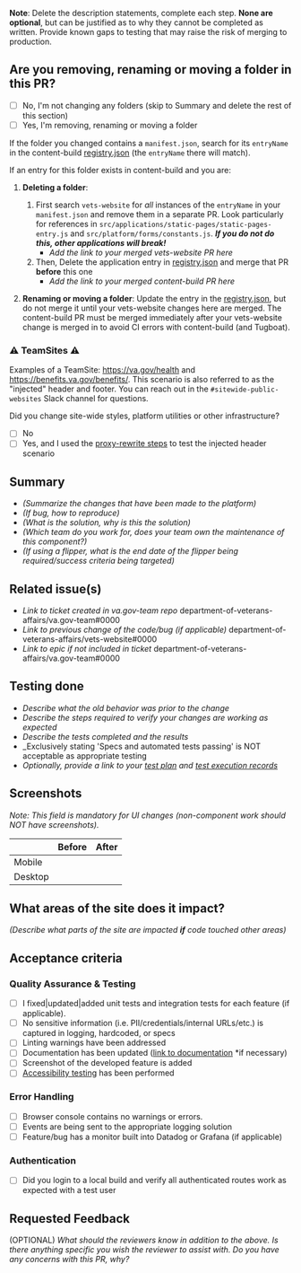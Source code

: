 **Note**: Delete the description statements, complete each step. **None are optional**, but can be justified as to why they cannot be completed as written. Provide known gaps to testing that may raise the risk of merging to production.

## Are you removing, renaming or moving a folder in this PR?
- [ ] No, I'm not changing any folders (skip to Summary and delete the rest of this section)
- [ ] Yes, I'm removing, renaming or moving a folder

If the folder you changed contains a `manifest.json`, search for its `entryName` in the content-build [registry.json](https://github.com/department-of-veterans-affairs/content-build/blob/main/src/applications/registry.json) (the `entryName` there will match).

If an entry for this folder exists in content-build and you are:
1. **Deleting a folder**:
   1. First search `vets-website` for _all_ instances of the `entryName` in your `manifest.json` and remove them in a separate PR. Look particularly for references in `src/applications/static-pages/static-pages-entry.js` and `src/platform/forms/constants.js`. _**If you do not do this, other applications will break!**_
      - _Add the link to your merged vets-website PR here_
   3. Then, Delete the application entry in [registry.json](https://github.com/department-of-veterans-affairs/content-build/blob/main/src/applications/registry.json) and merge that PR **before** this one
      - _Add the link to your merged content-build PR here_

2. **Renaming or moving a folder**: Update the entry in the [registry.json](https://github.com/department-of-veterans-affairs/content-build/blob/main/src/applications/registry.json), but do not merge it until your vets-website changes here are merged. The content-build PR must be merged immediately after your vets-website change is merged in to avoid CI errors with content-build (and Tugboat).

### :warning: TeamSites :warning:
Examples of a TeamSite: https://va.gov/health and https://benefits.va.gov/benefits/. This scenario is also referred to as the "injected" header and footer. You can reach out in the `#sitewide-public-websites` Slack channel for questions.

Did you change site-wide styles, platform utilities or other infrastructure?
- [ ] No
- [ ] Yes, and I used the [proxy-rewrite steps](https://github.com/department-of-veterans-affairs/vets-website/tree/main/src/applications/proxy-rewrite#that-sounds-normal-so-whats-the-proxy-all-about) to test the injected header scenario

## Summary

- _(Summarize the changes that have been made to the platform)_
- _(If bug, how to reproduce)_
- _(What is the solution, why is this the solution)_
- _(Which team do you work for, does your team own the maintenance of this component?)_
- _(If using a flipper, what is the end date of the flipper being required/success criteria being targeted)_

## Related issue(s)

- _Link to ticket created in va.gov-team repo_
department-of-veterans-affairs/va.gov-team#0000
- _Link to previous change of the code/bug (if applicable)_
department-of-veterans-affairs/vets-website#0000
- _Link to epic if not included in ticket_
department-of-veterans-affairs/va.gov-team#0000

## Testing done

- _Describe what the old behavior was prior to the change_
- _Describe the steps required to verify your changes are working as expected_
- _Describe the tests completed and the results_
- _Exclusively stating 'Specs and automated tests passing' is NOT acceptable as appropriate testing
- _Optionally, provide a link to your [test plan](https://depo-platform-documentation.scrollhelp.site/developer-docs/create-a-test-plan-in-testrail) and [test execution records](https://depo-platform-documentation.scrollhelp.site/developer-docs/execute-tests-in-testrail)_

## Screenshots

_Note: This field is mandatory for UI changes (non-component work should NOT have screenshots)._

|         | Before | After |
| ------- | ------ | ----- |
| Mobile  |        |       |
| Desktop |        |       |

## What areas of the site does it impact?

*(Describe what parts of the site are impacted **if** code touched other areas)*

## Acceptance criteria

### Quality Assurance & Testing

- [ ] I fixed|updated|added unit tests and integration tests for each feature (if applicable).
- [ ] No sensitive information (i.e. PII/credentials/internal URLs/etc.) is captured in logging, hardcoded, or specs
- [ ] Linting warnings have been addressed
- [ ] Documentation has been updated ([link to documentation](#) \*if necessary)
- [ ] Screenshot of the developed feature is added
- [ ] [Accessibility testing](https://depo-platform-documentation.scrollhelp.site/developer-docs/wcag-2-1-success-criteria-and-foundational-testing) has been performed

### Error Handling

- [ ] Browser console contains no warnings or errors.
- [ ] Events are being sent to the appropriate logging solution
- [ ] Feature/bug has a monitor built into Datadog or Grafana (if applicable)

### Authentication

- [ ] Did you login to a local build and verify all authenticated routes work as expected with a test user

## Requested Feedback

(OPTIONAL) _What should the reviewers know in addition to the above. Is there anything specific you wish the reviewer to assist with. Do you have any concerns with this PR, why?_
